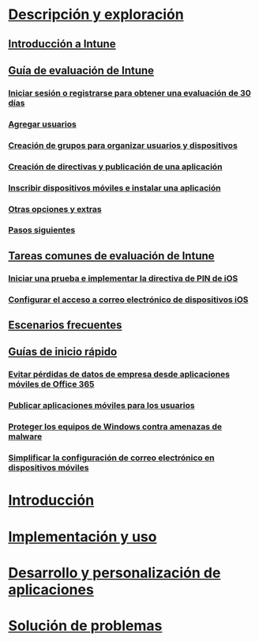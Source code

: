 # [Descripción y exploración](introduction-to-microsoft-intune.md)
## [Introducción a Intune](introduction-to-microsoft-intune.md)
## [Guía de evaluación de Intune](get-started-with-a-30-day-trial-of-microsoft-intune.md)
### [Iniciar sesión o registrarse para obtener una evaluación de 30 días](get-started-with-a-30-day-trial-of-microsoft-intune-step-1.md)
### [Agregar usuarios](get-started-with-a-30-day-trial-of-microsoft-intune-step-2.md)
### [Creación de grupos para organizar usuarios y dispositivos](get-started-with-a-30-day-trial-of-microsoft-intune-step-3.md)
### [Creación de directivas y publicación de una aplicación](get-started-with-a-30-day-trial-of-microsoft-intune-step-4.md)
### [Inscribir dispositivos móviles e instalar una aplicación](get-started-with-a-30-day-trial-of-microsoft-intune-step-5.md)
### [Otras opciones y extras](get-started-with-a-30-day-trial-of-microsoft-intune-step-6.md)
### [Pasos siguientes](get-started-with-a-30-day-trial-of-microsoft-intune-step-7.md)
## [Tareas comunes de evaluación de Intune](common-microsoft-intune-evaluation-tasks.md)
### [Iniciar una prueba e implementar la directiva de PIN de iOS](start-a-microsoft-intune-trial-and-deploy-ios-pin-policy.md)
### [Configurar el acceso a correo electrónico de dispositivos iOS](set-up-email-access-for-ios-devices-using-microsoft-intune.md)
## [Escenarios frecuentes](common-ways-to-use-intune.md)
## [Guías de inicio rápido](prevent-company-data-leaks-from-Office-365-mobile-apps.md)
### [Evitar pérdidas de datos de empresa desde aplicaciones móviles de Office 365](prevent-company-data-leaks-from-Office-365-mobile-apps.md)
### [Publicar aplicaciones móviles para los usuarios](publish-mobile-apps-to-users.md)
### [Proteger los equipos de Windows contra amenazas de malware](protect-pcs-against-malware-threats.md)
### [Simplificar la configuración de correo electrónico en dispositivos móviles](simplify-email-configuration-on-mobile-devices.md)

# [Introducción](/intune/get-started/what-to-know-before-you-start-microsoft-intune)
<!-- # [Plan and Design](/intune/plan-design/ways-to-do-enterprise-mobility) -->
# [Implementación y uso](/intune/deploy-use/overview-of-device-and-app-lifecycles-in-microsoft-intune)
# [Desarrollo y personalización de aplicaciones](/intune/develop/intune-app-sdk)
# [Solución de problemas](/intune/troubleshoot/general-troubleshooting-tips-for-microsoft-intune)


<!--HONumber=Jul16_HO4-->


